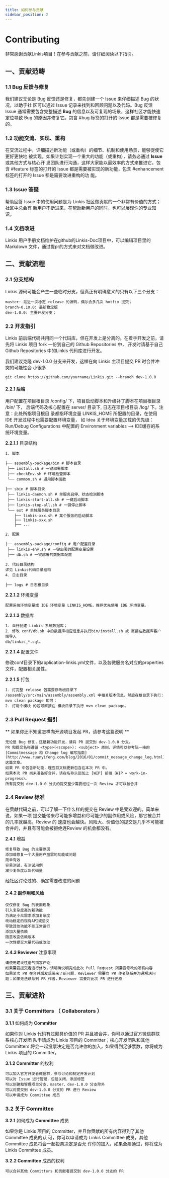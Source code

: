 ```yaml
---
title: 如何参与贡献
sidebar_position: 2
---
```

# Contributing

非常感谢贡献Linkis项目！在参与贡献之前，请仔细阅读以下指引。

## 一、贡献范畴

### 1.1 Bug 反馈与修复

我们建议无论是 Bug 反馈还是修复，都先创建一个 Issue 来仔细描述 Bug 的状况，以助于社
区可以通过 Issue 记录来找到和回顾问题以及代码。Bug 反馈 Issue 通常需要包含完整描述
**Bug** 的信息以及可复现的场景，这样社区才能快速定位导致 Bug 的原因并修复它。包含
#bug 标签的打开的 Issue 都是需要被修复的。

### 1.2 功能交流、实现、重构

在交流过程中，详细描述新功能（或重构）的细节、机制和使用场景，能够促使它更好更快地
被实现。如果计划实现一个重大的功能（或重构），请务必通过 **Issue** 或其他方式与核心开
发团队进行沟通，这样大家能以最效率的方式来推进它。包含 #feature 标签的打开的 Issue
都是需要被实现的新功能，包含 #enhancement 标签的打开的 Issue 都是需要改进重构的功
能。

### 1.3 Issue 答疑

帮助回答 Issue 中的使用问题是为 Linkis 社区做贡献的一个非常有价值的方式；社区中总会有
新用户不断进来，在帮助新用户的同时，也可以展现你的专业知识。

### 1.4 文档改进

Linkis 用户手册文档维护在github的Linkis-Doc项目中，可以编辑项目里的 Markdown 文件，通过提pr的方式来对文档做改进。

## 二、贡献流程

### 2.1 分支结构

Linkis 源码可能会产生一些临时分支，但真正有明确意义的只有以下三个分支：

```
master: 最近一次稳定 release 的源码，偶尔会多几次 hotfix 提交；
branch-0.10.0: 最新稳定版
dev-1.0.0: 主要开发分支；
```

### 2.2 开发指引

Linkis 前后端代码共用同一个代码库，但在开发上是分离的。在着手开发之前，请先将 Linkis
项目 fork 一份到自己的 Github Repositories 中， 开发时请基于自己 Github Repositories 中的Linkis 代码库进行开发。

我们建议克隆 dev-1.0.0 分支来开发，这样在向 Linkis 主项目提交 PR 时合并冲突的可能性会
小很多

```
git clone https://github.com/yourname/Linkis.git --branch dev-1.0.0
```
#### 2.2.1 后端

用户配置在项目根目录 /config/ 下，项目启动脚本和升级补丁脚本在项目根目录 /bin/ 下，
后端代码及核心配置在 server/ 目录下, 日志在项目根目录 /log/ 下。注意：此处所指项目根目
录都指环境变量 LINKIS_HOME 所配置的目录，在使用 IDE 开发过程中也需要配置环境变量，
如 Idea 关于环境变量加载的优先级：Run/Debug Configurations 中配置的 Environment
variables —> IDE缓存的系统环境变量。

**2.2.1.1** 目录结构

```
1. 脚本
```
```
├── assembly-package/bin # 脚本目录
 ├── install.sh # 一键部署脚本
 ├── checkEnv.sh # 环境检查脚本
 └── common.sh # 通用脚本函数
```
```
├── sbin # 脚本目录
 ├── linkis-daemon.sh # 单服务启停、状态检测脚本
 ├── linkis-start-all.sh # 一键启动脚本
 ├── linkis-stop-all.sh # 一键停止脚本
 └── ext # 单独服务脚本目录
    ├── linkis-xxx.sh # 某个服务的启动脚本
    ├── linkis-xxx.sh 
    ├── ...
```
    
```
2. 配置
```
```
├── assembly-package/config # 用户配置目录
 ├── linkis-env.sh # 一键部署的配置变量设置
 ├── db.sh # 一键部署的数据库配置
```
```
3. 代码目录结构
详见 Linkis代码目录结构
4. 日志目录
```
```
├── logs # 日志根目录
```
**2.2.1.2** 环境变量


```
配置系统环境变量或 IDE 环境变量 LINKIS_HOME，推荐优先使用 IDE 环境变量。
```
**2.2.1.3** 数据库

```
1. 自行创建 Linkis 系统数据库；
2. 修改 conf/db.sh 中的数据库相应信息并执行bin/install.sh 或 直接在数据库客户端导入
db/linkis_*.sql。
```
**2.2.1.4** 配置文件

修改conf目录下的application-linkis.yml文件，以及各微服务名对应的properties文件，配置相关属性。

**2.2.1.5** 打包

```
1. 打完整 release 包需要修改根目录下 /assembly/src/main/assembly/assembly.xml 中相关版本信息，然后在根目录下执行: mvn clean package 即可；
2. 打每个模块 的包可直接在 模块目录下执行 mvn clean package。
```
### 2.3 Pull Request 指引

** 如果你还不知道怎样向开源项目发起 PR，请参考这篇说明 **

```
无论是 Bug 修复，还是新功能开发，请将 PR 提交到 dev-1.0.0 分支。
PR 和提交名称遵循 <type>(<scope>): <subject> 原则，详情可以参考阮一峰的[Commitmessage 和 Change log 编写指南](http://www.ruanyifeng.com/blog/2016/01/commit_message_change_log.html) 这篇文章。
如果 PR 中包含新功能，理应将文档更新包含在本次 PR 中。
如果本次 PR 尚未准备好合并，请在名称头部加上 [WIP] 前缀（WIP = work-in-
progress）。
所有提交到 dev-1.0.0 分支的提交至少需要经过一次 Review 才可以被合并
```
### 2.4 Review 标准

在贡献代码之前，可以了解一下什么样的提交在 Review 中是受欢迎的。简单来说，如果一项
提交能带来尽可能多增益和尽可能少的副作用或风险，那它被合并的几率就越高，Review 的
速度也会越快。风险大、价值低的提交是几乎不可能被合并的，并且有可能会被拒绝连Review 的机会都没有。

**2.4.1** 增益

```
修复导致 Bug 的主要原因
添加或修复一个大量用户亟需的功能或问题
简单有效
容易测试，有测试用例
减少复杂度以及代码量
```

经社区讨论过的、确定需要改进的问题

#### 2.4.2 副作用和风险

```
仅仅修复 Bug 的表面现象
引入复杂度高的新功能
为满足小众需求添加复杂度
改动稳定的现有API或语义
导致其他功能不能正常运行
添加大量依赖
随意改变依赖版本
一次性提交大量代码或改动
```
**2.4.3 Reviewer** 注意事项

```
请使用建设性语气撰写评论
如果需要提交者进行修改，请明确说明完成此次 Pull Request 所需要修改的所有内容
如果某次 PR 在合并后发现带来了新问题，Reviewer 需要向 PR 作者联系并沟通解决问
题；如果无法联系到 PR 作者，Reviewer 需要将此次 PR 进行还原
```
## 三、贡献进阶

### 3.1 关于 Committers （ Collaborators ）

**3.1.1** 如何成为 **Committer**

如果你对 Linkis 代码有过颇具价值的 PR 并且被合并，你可以通过官方微信群联系核心开发团
队申请成为 Linkis 项目的 Committer；核心开发团队和其他 Committers 将会一起投票决定是否允许你的加入，如果得到足够票数，你将成为 Linkis 项目的 Committer。

**3.1.2 Committer** 的权利

```
可以加入官方开发者微信群，参与讨论和制定开发计划
可以对 Issue 进行管理，包括关闭、添加标签
可以创建和管理项目分支，master、dev-1.0.0 分支除外
可以对提交到 dev-1.0.0 分支的 PR 进行 Review
可以申请成为 Committee 成员
```
### 3.2 关于 Committee

**3.2.1** 如何成为 **Committee** 成员


如果你是 Linkis 项目的 Committer，并且你贡献的所有内容得到了其他 Committee 成员的认
可，你可以申请成为 Linkis Committee 成员，其他 Committee 成员将会一起投票决定是否允
许你的加入，如果全票通过，你将成为 Linkis Committee 成员。

**3.2.2 Committee** 成员的权利

```
可以合并其他 Committers 和贡献者提交到 dev-1.0.0 分支的 PR
```

